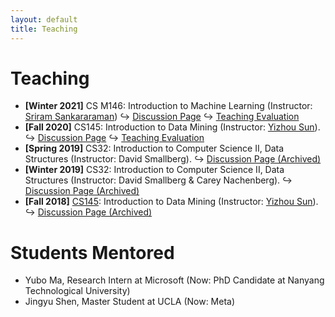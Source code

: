 ```yaml
---
layout: default
title: Teaching
---
```


# Teaching

- **\[Winter 2021\]** CS M146: Introduction to Machine Learning (Instructor: [Sriram Sankararaman](http://web.cs.ucla.edu/~sriram/)) <span>&#8618;</span> [Discussion Page](https://www.haojunheng.com/teaching/cs146-winter21/) <span>&#8618;</span> [Teaching Evaluation](https://www.haojunheng.com/files/others/CS146-21W-TA-Evaluation.pdf)
- **\[Fall 2020\]** CS145: Introduction to Data Mining (Instructor: [Yizhou Sun](http://web.cs.ucla.edu/~yzsun/index.html)).  <span>&#8618;</span> [Discussion Page](https://www.haojunheng.com/teaching/cs145-fall20/) <span>&#8618;</span> [Teaching Evaluation](https://www.haojunheng.com/files/others/CS145-20F-TA-Evaluation.pdf)
- **\[Spring 2019\]** CS32: Introduction to Computer Science II, Data Structures (Instructor: David Smallberg). <span>&#8618;</span> [Discussion Page (Archived)](https://www.haojunheng.com/teaching/cs32-spring19/)
- **\[Winter 2019\]** CS32: Introduction to Computer Science II, Data Structures (Instructor: David Smallberg & Carey Nachenberg).  <span>&#8618;</span> [Discussion Page (Archived)](https://www.haojunheng.com/teaching/cs32-winter19/)
- **\[Fall 2018\]** [CS145](http://web.cs.ucla.edu/~yzsun/classes/2018Fall_CS145/index.html): Introduction to Data Mining (Instructor: [Yizhou Sun](http://web.cs.ucla.edu/~yzsun/index.html)).  <span>&#8618;</span> [Discussion Page (Archived)](https://www.haojunheng.com/teaching/cs145-fall18/)

# Students Mentored
- Yubo Ma, Research Intern at Microsoft (Now: PhD Candidate at Nanyang Technological University)
- Jingyu Shen, Master Student at UCLA (Now: Meta)